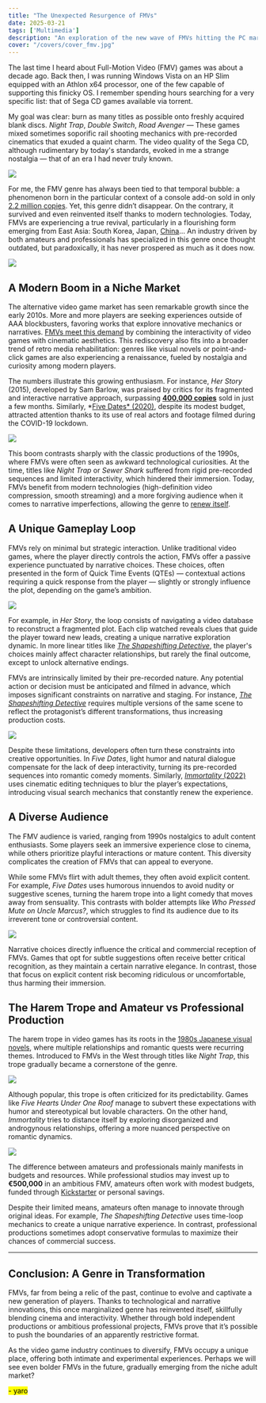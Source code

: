 ```yaml
---
title: "The Unexpected Resurgence of FMVs"
date: 2025-03-21
tags: ['Multimedia']
description: "An exploration of the new wave of FMVs hitting the PC market."
cover: "/covers/cover_fmv.jpg"
---
```


The last time I heard about Full-Motion Video (FMV) games was about a decade ago. Back then, I was running Windows Vista on an HP Slim equipped with an Athlon x64 processor, one of the few capable of supporting this finicky OS. I remember spending hours searching for a very specific list: that of Sega CD games available via torrent.

My goal was clear: burn as many titles as possible onto freshly acquired blank discs. *Night Trap*, *Double Switch*, *Road Avenger* — These games mixed sometimes soporific rail shooting mechanics with pre-recorded cinematics that exuded a quaint charm. The video quality of the Sega CD, although rudimentary by today's standards, evoked in me a strange nostalgia — that of an era I had never truly known.

![](image-236.png)

For me, the FMV genre has always been tied to that temporal bubble: a phenomenon born in the particular context of a console add-on sold in only [2.2 million copies](https://www.videogamehistory.com/sega-cd-sales). Yet, this genre didn’t disappear. On the contrary, it survived and even reinvented itself thanks to modern technologies. Today, FMVs are experiencing a true revival, particularly in a flourishing form emerging from East Asia: South Korea, Japan, [China](https://www.tap.io/article/fmv-games-in-china)… An industry driven by both amateurs and professionals has specialized in this genre once thought outdated, but paradoxically, it has never prospered as much as it does now.

![](image-237.png)

## **A Modern Boom in a Niche Market**

The alternative video game market has seen remarkable growth since the early 2010s. More and more players are seeking experiences outside of AAA blockbusters, favoring works that explore innovative mechanics or narratives. [FMVs meet this demand](https://www.gamasutra.com/view/news/284736/The_Resurgence_of_FMV_Games.php) by combining the interactivity of video games with cinematic aesthetics. This rediscovery also fits into a broader trend of retro media rehabilitation: genres like visual novels or point-and-click games are also experiencing a renaissance, fueled by nostalgia and curiosity among modern players.

The numbers illustrate this growing enthusiasm. For instance, *Her Story* (2015), developed by Sam Barlow, was praised by critics for its fragmented and interactive narrative approach, surpassing [**400,000 copies**](https://www.polygon.com/2015/6/24/8837445/her-story-review) sold in just a few months. Similarly, *[Five Dates* (2020)](https://www.eurogamer.net/articles/2020-11-five-dates-review), despite its modest budget, attracted attention thanks to its use of real actors and footage filmed during the COVID-19 lockdown.

![](image-238.png)

This boom contrasts sharply with the classic productions of the 1990s, where FMVs were often seen as awkward technological curiosities. At the time, titles like *Night Trap* or *Sewer Shark* suffered from rigid pre-recorded sequences and limited interactivity, which hindered their immersion. Today, FMVs benefit from modern technologies (high-definition video compression, smooth streaming) and a more forgiving audience when it comes to narrative imperfections, allowing the genre to [renew itself](https://www.gamesradar.com/fmv-games-history/).

## **A Unique Gameplay Loop**

FMVs rely on minimal but strategic interaction. Unlike traditional video games, where the player directly controls the action, FMVs offer a passive experience punctuated by narrative choices. These choices, often presented in the form of Quick Time Events (QTEs) — contextual actions requiring a quick response from the player — slightly or strongly influence the plot, depending on the game’s ambition.

![](image-239.png)

For example, in *Her Story*, the loop consists of navigating a video database to reconstruct a fragmented plot. Each clip watched reveals clues that guide the player toward new leads, creating a unique narrative exploration dynamic. In more linear titles like [*The Shapeshifting Detective*](https://www.metacritic.com/game/pc/the-shapeshifting-detective), the player's choices mainly affect character relationships, but rarely the final outcome, except to unlock alternative endings.

FMVs are intrinsically limited by their pre-recorded nature. Any potential action or decision must be anticipated and filmed in advance, which imposes significant constraints on narrative and staging. For instance, [*The Shapeshifting Detective*](https://www.gamespot.com/articles/shapeshifting-detective-interview/) requires multiple versions of the same scene to reflect the protagonist’s different transformations, thus increasing production costs.

![](image-240.png)

Despite these limitations, developers often turn these constraints into creative opportunities. In *Five Dates*, light humor and natural dialogue compensate for the lack of deep interactivity, turning its pre-recorded sequences into romantic comedy moments. Similarly, [*Immortality* (2022)](https://www.ign.com/articles/immortality-review) uses cinematic editing techniques to blur the player’s expectations, introducing visual search mechanics that constantly renew the experience.

## **A Diverse Audience**

The FMV audience is varied, ranging from 1990s nostalgics to adult content enthusiasts. Some players seek an immersive experience close to cinema, while others prioritize playful interactions or mature content. This diversity complicates the creation of FMVs that can appeal to everyone.

While some FMVs flirt with adult themes, they often avoid explicit content. For example, *Five Dates* uses humorous innuendos to avoid nudity or suggestive scenes, turning the harem trope into a light comedy that moves away from sensuality. This contrasts with bolder attempts like *Who Pressed Mute on Uncle Marcus?*, which struggles to find its audience due to its irreverent tone or controversial content.

![](image-241.png)

Narrative choices directly influence the critical and commercial reception of FMVs. Games that opt for subtle suggestions often receive better critical recognition, as they maintain a certain narrative elegance. In contrast, those that focus on explicit content risk becoming ridiculous or uncomfortable, thus harming their immersion.

## **The Harem Trope and Amateur vs Professional Production**

The harem trope in video games has its roots in the [1980s Japanese visual novels](https://www.visualnoveldatabase.com/history), where multiple relationships and romantic quests were recurring themes. Introduced to FMVs in the West through titles like *Night Trap*, this trope gradually became a cornerstone of the genre.

![](image-242.png)

Although popular, this trope is often criticized for its predictability. Games like *Five Hearts Under One Roof* manage to subvert these expectations with humor and stereotypical but lovable characters. On the other hand, *Immortality* tries to distance itself by exploring disorganized and androgynous relationships, offering a more nuanced perspective on romantic dynamics.

![](image-243.png)

The difference between amateurs and professionals mainly manifests in budgets and resources. While professional studios may invest up to **€500,000** in an ambitious FMV, amateurs often work with modest budgets, funded through [Kickstarter](https://www.kickstarter.com/discover/categories/games) or personal savings.

Despite their limited means, amateurs often manage to innovate through original ideas. For example, *The Shapeshifting Detective* uses time-loop mechanics to create a unique narrative experience. In contrast, professional productions sometimes adopt conservative formulas to maximize their chances of commercial success.

---

## **Conclusion: A Genre in Transformation**

FMVs, far from being a relic of the past, continue to evolve and captivate a new generation of players. Thanks to technological and narrative innovations, this once marginalized genre has reinvented itself, skillfully blending cinema and interactivity. Whether through bold independent productions or ambitious professional projects, FMVs prove that it’s possible to push the boundaries of an apparently restrictive format.

As the video game industry continues to diversify, FMVs occupy a unique place, offering both intimate and experimental experiences. Perhaps we will see even bolder FMVs in the future, gradually emerging from the niche adult market?

<mark> - yaro </mark>
